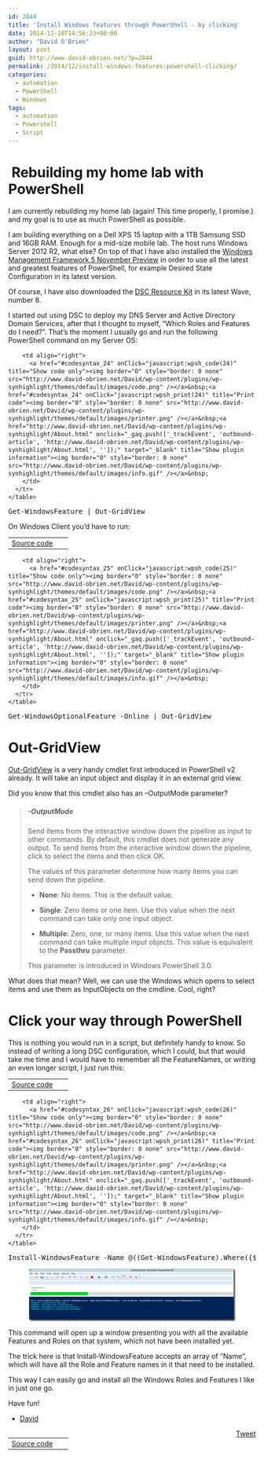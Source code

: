 ```yaml
---
id: 2844
title: 'Install Windows features through PowerShell - by clicking'
date: 2014-12-10T14:56:23+00:00
author: "David O'Brien"
layout: post
guid: http://www.david-obrien.net/?p=2844
permalink: /2014/12/install-windows-features-powershell-clicking/
categories:
  - automation
  - PowerShell
  - Windows
tags:
  - automation
  - Powershell
  - Script
---
```

#  Rebuilding my home lab with PowerShell

I am currently rebuilding my home lab (again! This time properly, I promise.) and my goal is to use as much PowerShell as possible.

I am building everything on a Dell XPS 15 laptop with a 1TB Samsung SSD and 16GB RAM. Enough for a mid-size mobile lab. The host runs Windows Server 2012 R2, what else? On top of that I have also installed the [Windows Management Framework 5 November Preview](http://blogs.msdn.com/b/powershell/archive/2014/11/18/windows-management-framework-5-0-preview-november-2014-is-now-available.aspx) in order to use all the latest and greatest features of PowerShell, for example Desired State Configuration in its latest version.

Of course, I have also downloaded the [DSC Resource Kit](http://blogs.msdn.com/b/powershell/archive/2014/10/28/powershell-dsc-reskit-wave-8-now-with-100-resources.aspx) in its latest Wave, number 8.

I started out using DSC to deploy my DNS Server and Active Directory Domain Services, after that I thought to myself, “Which Roles and Features do I need?”. That’s the moment I usually go and run the following PowerShell command on my Server OS:

<div id="wpshdo_24" class="wp-synhighlighter-outer">
  <div id="wpshdt_24" class="wp-synhighlighter-expanded">
    <table border="0" width="100%">
      <tr>
        <td align="left" width="80%">
          <a name="#codesyntax_24"></a><a id="wpshat_24" class="wp-synhighlighter-title" href="#codesyntax_24"  onClick="javascript:wpsh_toggleBlock(24)" title="Click to show/hide code block">Source code</a>
        </td>
        
        <td align="right">
          <a href="#codesyntax_24" onClick="javascript:wpsh_code(24)" title="Show code only"><img border="0" style="border: 0 none" src="http://www.david-obrien.net/David/wp-content/plugins/wp-synhighlight/themes/default/images/code.png" /></a>&nbsp;<a href="#codesyntax_24" onClick="javascript:wpsh_print(24)" title="Print code"><img border="0" style="border: 0 none" src="http://www.david-obrien.net/David/wp-content/plugins/wp-synhighlight/themes/default/images/printer.png" /></a>&nbsp;<a href="http://www.david-obrien.net/David/wp-content/plugins/wp-synhighlight/About.html" onclick="_gaq.push(['_trackEvent', 'outbound-article', 'http://www.david-obrien.net/David/wp-content/plugins/wp-synhighlight/About.html', '']);" target="_blank" title="Show plugin information"><img border="0" style="border: 0 none" src="http://www.david-obrien.net/David/wp-content/plugins/wp-synhighlight/themes/default/images/info.gif" /></a>&nbsp;
        </td>
      </tr>
    </table>
  </div>
  
  <div id="wpshdi_24" class="wp-synhighlighter-inner" style="display: block;">
    <pre class="powershell" style="font-family:monospace;">Get<span class="sy0">-</span>WindowsFeature <span class="sy0">|</span> Out<span class="sy0">-</span>GridView</pre>
  </div>
</div>

On Windows Client you’d have to run:

<div id="wpshdo_25" class="wp-synhighlighter-outer">
  <div id="wpshdt_25" class="wp-synhighlighter-expanded">
    <table border="0" width="100%">
      <tr>
        <td align="left" width="80%">
          <a name="#codesyntax_25"></a><a id="wpshat_25" class="wp-synhighlighter-title" href="#codesyntax_25"  onClick="javascript:wpsh_toggleBlock(25)" title="Click to show/hide code block">Source code</a>
        </td>
        
        <td align="right">
          <a href="#codesyntax_25" onClick="javascript:wpsh_code(25)" title="Show code only"><img border="0" style="border: 0 none" src="http://www.david-obrien.net/David/wp-content/plugins/wp-synhighlight/themes/default/images/code.png" /></a>&nbsp;<a href="#codesyntax_25" onClick="javascript:wpsh_print(25)" title="Print code"><img border="0" style="border: 0 none" src="http://www.david-obrien.net/David/wp-content/plugins/wp-synhighlight/themes/default/images/printer.png" /></a>&nbsp;<a href="http://www.david-obrien.net/David/wp-content/plugins/wp-synhighlight/About.html" onclick="_gaq.push(['_trackEvent', 'outbound-article', 'http://www.david-obrien.net/David/wp-content/plugins/wp-synhighlight/About.html', '']);" target="_blank" title="Show plugin information"><img border="0" style="border: 0 none" src="http://www.david-obrien.net/David/wp-content/plugins/wp-synhighlight/themes/default/images/info.gif" /></a>&nbsp;
        </td>
      </tr>
    </table>
  </div>
  
  <div id="wpshdi_25" class="wp-synhighlighter-inner" style="display: block;">
    <pre class="powershell" style="font-family:monospace;">Get<span class="sy0">-</span>WindowsOptionalFeature <span class="sy0">-</span>Online <span class="sy0">|</span> Out<span class="sy0">-</span>GridView</pre>
  </div>
</div>

# Out-GridView

<a href="http://technet.microsoft.com/en-us/library/hh849920.aspx" onclick="_gaq.push(['_trackEvent', 'outbound-article', 'http://technet.microsoft.com/en-us/library/hh849920.aspx', 'Out-GridView']);" target="_blank">Out-GridView</a> is a very handy cmdlet first introduced in PowerShell v2 already. It will take an input object and display it in an external grid view.

Did you know that this cmdlet also has an –OutputMode parameter?

> ##### -OutputMode<OutputModeOption>
> 
> Send items from the interactive window down the pipeline as input to other commands. By default, this cmdlet does not generate any output. To send items from the interactive window down the pipeline, click to select the items and then click OK.
> 
> The values of this parameter determine how many items you can send down the pipeline.
> 
> - **None**: No items. This is the default value.
> 
> - **Single**: Zero items or one item. Use this value when the next command can take only one input object.
> 
> - **Multiple**: Zero, one, or many items. Use this value when the next command can take multiple input objects. This value is equivalent to the **Passthru** parameter.
> 
> This parameter is introduced in Windows PowerShell 3.0.

What does that mean? Well, we can use the Windows which opens to select items and use them as InputObjects on the cmdline. Cool, right?

# Click your way through PowerShell

This is nothing you would run in a script, but definitely handy to know. So instead of writing a long DSC configuration, which I could, but that would take me time and I would have to remember all the FeatureNames, or writing an even longer script, I just run this:

<div id="wpshdo_26" class="wp-synhighlighter-outer">
  <div id="wpshdt_26" class="wp-synhighlighter-expanded">
    <table border="0" width="100%">
      <tr>
        <td align="left" width="80%">
          <a name="#codesyntax_26"></a><a id="wpshat_26" class="wp-synhighlighter-title" href="#codesyntax_26"  onClick="javascript:wpsh_toggleBlock(26)" title="Click to show/hide code block">Source code</a>
        </td>
        
        <td align="right">
          <a href="#codesyntax_26" onClick="javascript:wpsh_code(26)" title="Show code only"><img border="0" style="border: 0 none" src="http://www.david-obrien.net/David/wp-content/plugins/wp-synhighlight/themes/default/images/code.png" /></a>&nbsp;<a href="#codesyntax_26" onClick="javascript:wpsh_print(26)" title="Print code"><img border="0" style="border: 0 none" src="http://www.david-obrien.net/David/wp-content/plugins/wp-synhighlight/themes/default/images/printer.png" /></a>&nbsp;<a href="http://www.david-obrien.net/David/wp-content/plugins/wp-synhighlight/About.html" onclick="_gaq.push(['_trackEvent', 'outbound-article', 'http://www.david-obrien.net/David/wp-content/plugins/wp-synhighlight/About.html', '']);" target="_blank" title="Show plugin information"><img border="0" style="border: 0 none" src="http://www.david-obrien.net/David/wp-content/plugins/wp-synhighlight/themes/default/images/info.gif" /></a>&nbsp;
        </td>
      </tr>
    </table>
  </div>
  
  <div id="wpshdi_26" class="wp-synhighlighter-inner" style="display: block;">
    <pre class="powershell" style="font-family:monospace;">Install<span class="sy0">-</span>WindowsFeature <span class="kw5">-Name</span> <span class="sy0">@</span><span class="br0">&#40;</span><span class="br0">&#40;</span>Get<span class="sy0">-</span>WindowsFeature<span class="br0">&#41;</span>.<span class="kw3">Where</span><span class="br0">&#40;</span><span class="br0">&#123;</span><span class="re0">$PSItem</span>.InstallState –ne ‘Installed’<span class="br0">&#125;</span><span class="br0">&#41;</span> <span class="sy0">|</span> Out<span class="sy0">-</span>GridView <span class="sy0">-</span>OutputMode Multiple<span class="br0">&#41;</span> <span class="sy0">-</span>IncludeManagementTools –Verbose</pre>
  </div>
</div>

<a href="/media/2014/12/PS.png" onclick="_gaq.push(['_trackEvent', 'outbound-article', '/media/2014/12/PS.png', '']);" ><img style="background-image: none; float: none; padding-top: 0px; padding-left: 0px; margin-left: auto; display: block; padding-right: 0px; margin-right: auto; border: 0px;" title="PS" src="/media/2014/12/PS_thumb.png" alt="PS" width="421" height="108" border="0" /></a>

This command will open up a window presenting you with all the available Features and Roles on that system, which not have been installed yet.

The trick here is that Install-WindowsFeature accepts an array of “Name”, which will have all the Role and Feature names in it that need to be installed.

This way I can easily go and install all the Windows Roles and Features I like in just one go.

Have fun!

- <a href="http://www.twitter.com/david_obrien" onclick="_gaq.push(['_trackEvent', 'outbound-article', 'http://www.twitter.com/david_obrien', 'David']);" target="_blank">David</a> 

<div style="float: right; margin-left: 10px;">
  <a href="https://twitter.com/share" onclick="_gaq.push(['_trackEvent', 'outbound-article', 'https://twitter.com/share', 'Tweet']);" class="twitter-share-button" data-hashtags="automation,Powershell,Script" data-count="vertical" data-url="http://www.david-obrien.net/2014/12/install-windows-features-powershell-clicking/">Tweet</a>
</div>


